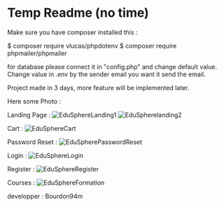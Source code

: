 <h1>Temp Readme (no time)</h1>

Make sure you have composer installed this :

$ composer require vlucas/phpdotenv
$ composer require phpmailer/phpmailer


for database please connect it in "config.php" and change default value.
Change value in .env by the sender email you want it send the email.


Project made in 3 days, more feature will be implemented later.

Here some Photo :

Landing Page : 
![EduSphereLanding1](https://github.com/user-attachments/assets/bf74426a-8802-4502-9f30-11cc18f8d86a)
![EduSpherelanding2](https://github.com/user-attachments/assets/074ac637-2da1-4c24-b2a0-5c14847cb386)

Cart :
![EduSphereCart](https://github.com/user-attachments/assets/0af9cb0e-74ad-42ab-84a9-d14d917b4593)

Password Reset :
![EduSpherePasswordReset](https://github.com/user-attachments/assets/9dc9846b-5987-4d44-8706-4ea1a6507e80)

Login :
![EduSphereLogin](https://github.com/user-attachments/assets/4c2eb2f7-5326-4456-bac2-2a36ae7c7a19)

Register : 
![EduSphereRegister](https://github.com/user-attachments/assets/df2956ed-2cca-4695-99cd-9156cbad7a30)

Courses :
![EduSphereFormation](https://github.com/user-attachments/assets/a58f9cf2-b2c6-46be-999e-f3642d7f0e1b)




developper : Bourdon94m 
